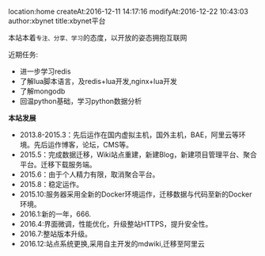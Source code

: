 location:home
createAt:2016-12-11 14:17:16
modifyAt:2016-12-22 10:43:03
author:xbynet
title:xbynet平台

本站本着`专注、分享、学习`的态度，以开放的姿态拥抱互联网

近期任务:

* 进一步学习redis
* 了解lua脚本语言，及redis+lua开发,nginx+lua开发
* 了解mongodb
* 回温python基础，学习python数据分析

**本站发展**

* 2013.8-2015.3：先后运作在国内虚拟主机，国外主机，BAE，阿里云等环境。先后运作博客，论坛，CMS等。
* 2015.5：完成数据迁移，Wiki站点重建，新建Blog，新建项目管理平台、聚合平台。迁移下载服务端。
* 2015.6：由于个人精力有限，取消聚合平台。
* 2015.8：稳定运作。
* 2015.10:服务器采用全新的Docker环境运作，迁移数据与代码至新的Docker环境。
* 2016.1:新的一年，666.
* 2016.4:界面微调，性能优化，升级整站HTTPS，提升安全性。
* 2016.7:整站版本升级。
* 2016.12:站点系统更换,采用自主开发的mdwiki,迁移至阿里云